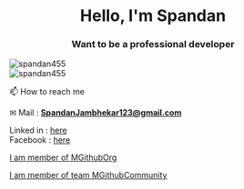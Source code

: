 


<h1 align="center">Hello, I'm Spandan</h1>
<h3 align="center">Want to be a professional developer</h3>

  


   <img align="center" src="https://github-stats-alpha.vercel.app/api?username=spandan455&cc=20232a&ic=61dafb&tc=fff&bc=20232a" alt="spandan455" align="center" />
   

<div>

  
<img src="https://github-readme-stats.vercel.app/api/top-langs/?username=spandan455&show_icons=true&theme=react&hide_border=true&border_radius=20px" alt="spandan455" align="center" />
  
<div/>
  
  📫 How to reach me 

✉ Mail : **SpandanJambhekar123@gmail.com** 

Linked in : <a href="https://www.linkedin.com/in/spandan-jambhekar-289773229/" target="_blank" >here</a>  
Facebook  : <a href="https://www.facebook.com/profile.php?id=100077408381686" target="_blank" >here</a> 



[I am member of MGithubOrg](https://github.com/orgs/MGithubOrg)

[I am member of team MGithubCommunity](https://github.com/orgs/MGithubOrg/teams/mgithubcommunity)







